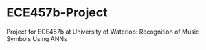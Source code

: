 ECE457b-Project
===============

Project for ECE457b at University of Waterloo: Recognition of Music Symbols Using ANNs